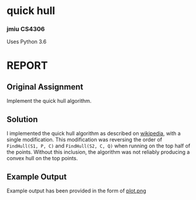 # quick hull  
### jmiu CS4306  
Uses Python 3.6  

# REPORT  
## Original Assignment  
Implement the quick hull algorithm.  

## Solution  
I implemented the quick hull algorithm as described on [wikipedia](https://en.wikipedia.org/wiki/Quickhull), with a single modification. This modification was reversing the order of `FindHull(S1, P, C)` and `FindHull(S2, C, Q)` when running on the top half of the points. Without this inclusion, the algorithm was not reliably producing a convex hull on the top points.  

## Example Output  
Example output has been provided in the form of [plot.png](https://github.com/DariusMiu/quick-hull/blob/master/plot.png)  